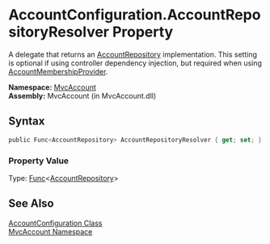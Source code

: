 AccountConfiguration.AccountRepositoryResolver Property
=======================================================
A delegate that returns an [AccountRepository][1] implementation. This setting is optional if using controller dependency injection, but required when using [AccountMembershipProvider][2].

**Namespace:** [MvcAccount][3]  
**Assembly:** MvcAccount (in MvcAccount.dll)

Syntax
------

```csharp
public Func<AccountRepository> AccountRepositoryResolver { get; set; }
```

### Property Value
Type: [Func][4]&lt;[AccountRepository][1]>

See Also
--------
[AccountConfiguration Class][5]  
[MvcAccount Namespace][3]  

[1]: ../AccountRepository/README.md
[2]: ../../MvcAccount.Web.Security/AccountMembershipProvider/README.md
[3]: ../README.md
[4]: http://msdn.microsoft.com/en-us/library/bb534960
[5]: README.md